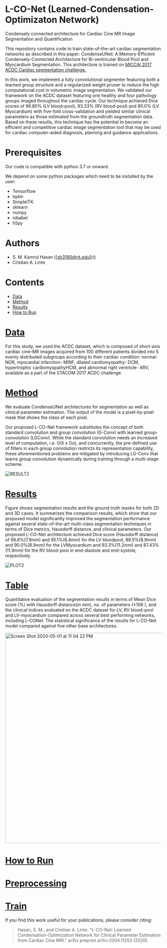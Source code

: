 # L-CO-Net (Learned-Condensation-Optimizaton Network)

Condensely connected architecture for Cardiac Cine MR Image Segmentation and Quantification

This repository contains code to train state-of-the-art cardiac segmentation networks as described in this paper: CondenseUNet: A Memory-Efficient Condensely-Connected Architecture for Bi-ventricular Blood Pool and Myocardium
Segmentation. This architecture is trained on [MICCAI 2017 ACDC Cardiac segmentation challenge.](https://www.creatis.insa-lyon.fr/Challenge/acdc/index.html)

In this work, we implement a fully convolutional segmenter featuring both a learned group structure and a regularized weight pruner to reduce the high computational cost in volumetric image segmentation. We validated our framework on the ACDC dataset featuring one healthy and four pathology groups imaged throughout the cardiac cycle. Our technique achieved Dice scores of 96.80% (LV blood-pool), 93.33% (RV blood-pool) and 90.0% (LV Myocardium) with five-fold cross-validation and yielded similar clinical parameters as those estimated from the groundtruth segmentation data. Based on these results, this technique has the potential to become an efficient and competitive cardiac image segmentation tool that may be used for cardiac computer-aided diagnosis, planning and guidance applications.


# Prerequisites
Our code is compatible with python 3.7 or onward.

We depend on some python packages which need to be installed by the user:

* Tensorflow
* tqdm
* SimpleITK
* sklearn
* numpy
* nibabel
* h5py

# Authors 
* S. M. Kamrul Hasan ([sh3190@rit.edu])()
* Cristian A. Linte

# Contents 

* [Data]()
* [Method]()
* [Results]()
* [How to Run]()



# [Data]()

For this study, we used the ACDC dataset, which is composed of short-axis cardiac cine-MR images acquired from 100 different patients divided into 5 evenly distributed subgroups according to their cardiac condition: normal- NOR, myocardial infarction- MINF, dilated cardiomyopathy- DCM, hypertrophic cardiomyopathyHCM, and abnormal right ventricle- ARV, available as a part of the STACOM 2017 ACDC challenge.

# [Method]()

We evaluate CondenseUNet architectures for segmentation as well as clinical parameter estimation. The output of the model is a pixel-by-pixel mask that shows the class of each pixel.

Our proposed L-CO-Net framework substitutes the concept of both standard convolution and group convolution (G-Conv) with learned group-convolution (LGConv). While the standard convolution needs an increased level of computation, i.e. O(Ii x Oo), and concurrently, the pre-defined use of filters in each group convolution restricts its representation capability, these aforementioned problems are mitigated by introducing LG-Conv that learns group convolution dynamically during training through a multi-stage scheme.

![RESULT2](https://user-images.githubusercontent.com/42282006/80854258-907b9f00-8c04-11ea-83d9-74f6011667d3.png)

# [Results]()

Figure shows segmentation results and the ground truth masks for both 2D and 3D cases. It summarizes the comparison results, which show that our proposed model significantly improved the segmentation performance against several state-of-the-art multi-class segmentation techniques in terms of Dice metrics, Hausdorff distance, and clinical parameters. Our proposed L-CO-Net architecture achieved Dice score (Hausdorff distance) of 96.8%(7.9mm) and 95.1%(6.4mm) for the LV bloodpool, 89.5%(8.9mm) and 90.0%(8.9mm) for the LVMyocardium and 93.3%(11.2mm) and 87.43%(11.9mm) for the RV blood-pool in end-diastole and end-systole, respectively.

![PLOT2](https://user-images.githubusercontent.com/42282006/80854260-940f2600-8c04-11ea-8040-a8fad6f1660d.png)

# [Table]()

Quantitative evaluation of the segmentation results in terms of Mean Dice score (%) with Hausdorff distance(in mm),
no. of parameters (×106 ), and the clinical indices evaluated on the ACDC dataset for LV, RV blood-pool and LV-myocardium compared across several best performing networks, including L-CONet. The statistical significance of the results for L-CO-Net model compared against five other base architectures.

<img width="674" alt="Screen Shot 2020-05-01 at 11 04 22 PM" src="https://user-images.githubusercontent.com/42282006/80853609-206b1a00-8c00-11ea-8d3b-77fc5a7ee8d4.png">


# [How to Run]()

# [Preprocessing]()

# [Train]()




If you find this work useful for your publications, please consider citing:

> Hasan, S. M., and Cristian A. Linte. "L-CO-Net: Learned Condensation-Optimization Network for Clinical Parameter Estimation from Cardiac Cine MRI." arXiv preprint arXiv:2004.11253 (2020).




